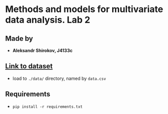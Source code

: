 # Methods and models for multivariate data analysis. Lab 2

## Made by

- **Aleksandr Shirokov, J4133c**

## [Link to dataset](https://www.kaggle.com/devbcdestiller/bitcoin-usdt-price-trend-indicators)

- load to `./data/` directory, named by `data.csv`

## Requirements

- `pip install -r requirements.txt`
